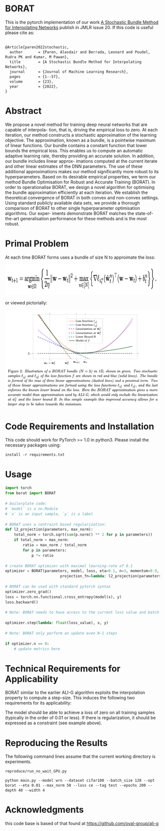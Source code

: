 # BORAT
This is the pytorch implementation of our work [A Stochastic Bundle Method for Interpolating Networks](https://arxiv.org/pdf/2201.12678.pdf) publish in JMLR issue 20. If this code is useful please cite as:

```

@Article{paren2022stochastic,
  author       = {Paren, Alasdair and Berrada, Leonard and Poudel, Rudra PK and Kumar, M Pawan},
  title        = {A Stochastic Bundle Method for Interpolating Networks},
  journal      = {Journal of Machine Learning Research},
  pages        = {1--57},
  volume       = {23},
  year         = {2022},
}

```



# Abstract

We propose a novel method for training deep neural networks that are capable of interpola-
tion, that is, driving the empirical loss to zero. At each iteration, our method constructs a
stochastic approximation of the learning objective. The approximation, known as a bundle,
is a pointwise maximum of linear functions. Our bundle contains a constant function that
lower bounds the empirical loss. This enables us to compute an automatic adaptive learning
rate, thereby providing an accurate solution. In addition, our bundle includes linear approx-
imations computed at the current iterate and other linear estimates of the DNN parameters.
The use of these additional approximations makes our method significantly more robust
to its hyperparameters. Based on its desirable empirical properties, we term our method
Bundle Optimisation for Robust and Accurate Training (BORAT). In order to operationalise
BORAT, we design a novel algorithm for optimising the bundle approximation efficiently
at each iteration. We establish the theoretical convergence of BORAT in both convex and
non-convex settings. Using standard publicly available data sets, we provide a thorough
comparison of BORAT to other single hyperparameter optimisation algorithms. Our exper-
iments demonstrate BORAT matches the state-of-the-art generalisation performance for
these methods and is the most robust.

# Primal Problem

At each time BORAT forms uses a bundle of size N to approimate the loss:


<img src=images/borat_primal.png width="500" height="100">

or viewed pictorially:

![borat_primal_problem](images/borat_prox_prob.png)


# Code Requirements and Installation

This code should work for PyTorch >= 1.0 in python3. Please install the necessary packages using:

```
install -r requirements.txt
```

# Usage

```python
import torch
from borat import BORAT

# boilerplate code:
# `model` is a nn.Module
# `x` is an input sample, `y` is a label

# BORAT uses a contraint based regularization:
def l2_projection(parameters, max_norm):
    total_norm = torch.sqrt(sum(p.norm() ** 2 for p in parameters))
    if total_norm > max_norm:
        ratio = max_norm / total_norm
        for p in parameters:
            p *= ratio

# create BORAT optimizer with maximal learning-rate of 0.1
optimizer = BORAT(parameters, model, loss, eta=0.1, n=3, momentum=0.9,
                         projection_fn=lambda: l2_projection(parameters, args.max_norm))

# BORAT can be used with standard pytorch syntax
optimizer.zero_grad()
loss = torch.nn.functional.cross_entropy(model(x), y)
loss.backward()

# Note: BORAT needs to have access to the current loss value and batch of data

optimizer.step(lambda: float(loss_value), x, y)

# Note: BORAT only perform an update even N-1 steps

if optimizer.n == 0:
    # update metrics here
```

# Technical Requirements for Applicability

BORAT similar to the earlier ALI-G algorithm exploits the interpolation property to compute a step-size. This induces the following two requirements for its applicability:

The model should be able to achieve a loss of zero on all training samples (typically in the order of 0.01 or less).
If there is regularization, it should be expressed as a constraint (see example above).

# Reproducing the Results

The following command lines assume that the current working directory is experiments.

```
reproduce/run_no_wait_GPU.py
```

```
python main.py --model wrn --dataset cifar100 --batch_size 128 --opt borat --eta 0.01 --max_norm 50 --loss ce --tag test --epochs 200 --depth 40 --width 4
```

# Acknowledgments

this code base is based of that found at https://github.com/oval-group/ali-g


